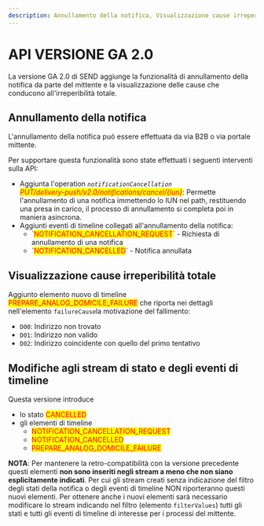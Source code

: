 ```yaml
---
description: Annullamento della notifica, Visualizzazione cause irreperibilità totale
---
```


# API VERSIONE GA 2.0

La versione GA 2.0 di SEND aggiunge la funzionalità di annullamento della notifica da parte del mittente e la visualizzazione delle cause che conducono all'irreperibilità totale.

## Annullamento della notifica

L'annullamento della notifica può essere effettuata da via B2B o via portale mittente.

Per supportare questa funzionalità sono state effettuati i seguenti interventi sulla API:

* Aggiunta l'operation _`notificationCancellation`_ \
  _<mark style="color:red;">PUT/delivery-push/v2.0/notifications/cancel/{iun}</mark>_: Permette l'annullamento di una notifica immettendo lo IUN nel path, restituendo una presa in carico, il processo di annullamento si completa poi in maniera asincrona.
* Aggiunti eventi di timeline collegati all'annullamento della notifica:
  * \`<mark style="color:red;">NOTIFICATION\_CANCELLATION\_REQUEST</mark>\` - Richiesta di annullamento di una notifica
  * \`<mark style="color:red;">NOTIFICATION\_CANCELLED</mark>\` - Notifica annullata

## Visualizzazione cause irreperibilità totale

Aggiunto elemento nuovo di timeline <mark style="color:red;">PREPARE\_ANALOG\_DOMICILE\_FAILURE</mark> che riporta nei dettagli nell'elemento `failureCause`la motivazione del fallimento:

* `D00`: Indirizzo non trovato
* `D01`: Indirizzo non valido
* `D02`: Indirizzo coincidente con quello del primo tentativo

## Modifiche agli stream di stato e degli eventi di timeline

Questa versione introduce&#x20;

* lo stato <mark style="color:red;">CANCELLED</mark>
* gli elementi di timeline&#x20;
  * <mark style="color:red;">NOTIFICATION\_CANCELLATION\_REQUEST</mark>
  * <mark style="color:red;">NOTIFICATION\_CANCELLED</mark>
  * <mark style="color:red;">PREPARE\_ANALOG\_DOMICILE\_FAILURE</mark>

**NOTA**: Per mantenere la retro-compatibilità con la versione precedente questi elementi **non sono inseriti negli stream a meno che non siano esplicitamente indicati**. Per cui gli stream creati senza indicazione del filtro degli stati della notifica o degli eventi di timeline NON riporteranno questi nuovi elementi. Per ottenere anche i nuovi elementi sarà necessario modificare lo stream indicando nel filtro (elemento `filterValues`) tutti gli stati e tutti gli eventi di timeline di interesse per i processi del mittente.

